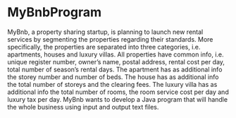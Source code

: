 # MyBnbProgram

MyBnb,	a	property	sharing	startup,	is	planning	to	launch	new	rental	services	by segmenting	the	properties	regarding	their	standards.	More	specifically,	the	properties are	separated	into	three	categories,	i.e.	apartments,	houses	and	luxury	villas.	All properties	have	common	info,	i.e.	unique register	number,	owner’s	name,	postal address,	rental	cost	per	day,	total	number	of	season’s	rental	days.	The	apartment	has as additional	info	the	storey number	and	number	of	beds.	The	house	has	as	additional info the	total	number	of	storeys	and	the	clearing	fees.	The	luxury	villa	has	as	additional info the	total	number	of	rooms,	the	room	service	cost	per	day	and	luxury	tax	per	day. MyBnb	wants	to	develop	a	Java	program that	will	handle	the	whole	business using input and	output	text	files.
